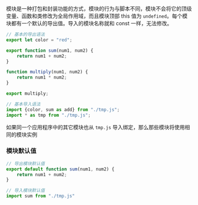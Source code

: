 模块是一种打包和封装功能的方式，模块的行为与脚本不同，模块不会将它的顶级变量、函数和类修改为全局作用域，而且模块顶部 this 值为 `undefined`。每个模块都有一个默认的导出值。导入的模块名称就和 const 一样，无法修改。

```js
// 基本的导出语法
export let color = "red";

export function sum(num1, num2) {
    return num1 + num2;
}

function multiply(num1, num2) {
    return num1 * num2;
}

export multiply;

// 基本导入语法
import {color, sum as add} from "./tmp.js";
import * as tmp from "./tmp.js";
```

如果同一个应用程序中的其它模块也从 `tmp.js` 导入绑定，那么那些模块将使用相同的模块实例



### 模块默认值

```js
// 导出模块默认值
export default function sum(num1, num2) {
    return num1 + num2;
}

// 导入模块默认值
import sum from "./tmp.js"
```

